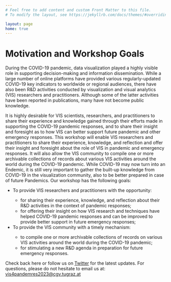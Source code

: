 ```yaml
---
# Feel free to add content and custom Front Matter to this file.
# To modify the layout, see https://jekyllrb.com/docs/themes/#overriding-theme-defaults

layout: page
home: true
---
```

<div class="c-article__main">
	<h1>Motivation and Workshop Goals</h1>
	<p>During the COVID-19 pandemic, data visualization played a highly visible role in supporting decision-making and information dissemination. While a large number of online platforms have provided various regularly-updated COVID-19 key indicators to worldwide or regional audiences, there have also been R&D activities conducted by visualization and visual analytics (VIS) researchers and practitioners. Although some of the latter activities have been reported in publications, many have not become public knowledge.</p>
	<p>It is highly desirable for VIS scientists, researchers, and practitioners to share their experience and knowledge gained through their efforts made in supporting the COVID-19 pandemic responses, and to share their insight and foresight as to how VIS can better support future pandemic and other emergency responses. This workshop will enable VIS researchers and practitioners to share their experience, knowledge, and reflection and offer their insight and foresight about the role of VIS in pandemic and emergency responses. It will also allow the VIS community to compile one or more archivable collections of records about various VIS activities around the world during the COVID-19 pandemic. While COVID-19 may now turn into an Endemic, it is still very important to gather the built-up knowledge from COVID-19 in the visualization community, also to be better prepared in case of future Pandemics. Our workshop has the following goals:</p>
	<ul>
		<li>To provide VIS researchers and practitioners with the opportunity:</li>
		<ul>
			<li>for sharing their experience, knowledge, and reflection about their R&D activities in the context of pandemic responses;</li>
	        <li>for offering their insight on how VIS research and techniques have helped COVID-19 pandemic responses and can be improved to provide better support in future emergency responses;</li>
	    </ul>
		<li>To provide the VIS community with a timely mechanism:</li>
		<ul>
	        <li>to compile one or more archivable collections of records on various VIS activities around the world during the COVID-19 pandemic;</li>
	        <li>for stimulating a new R&D agenda in preparation for future emergency responses.</li>
		</ul>
	</ul>
	<p>Check back here or follow us on <a href="https://twitter.com/Vis4PandEmRes">Twitter</a> for the latest updates. For questions, please do not hesitate to email us at: <a href="mailto:vis4pandemres2023@cgv.tugraz.at">vis4pandemres2023@cgv.tugraz.at</a></p>
</div>
